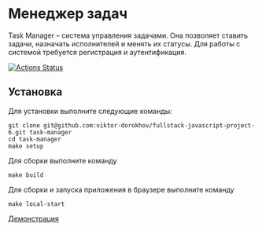 # Менеджер задач

Task Manager – система управления задачами. Она позволяет ставить задачи, назначать исполнителей и менять их статусы. Для работы с системой требуется регистрация и аутентификация.

[![Actions Status](https://github.com/viktor-dorokhov/fullstack-javascript-project-6/actions/workflows/hexlet-check.yml/badge.svg)](https://github.com/viktor-dorokhov/fullstack-javascript-project-6/actions)

## Установка

Для установки выполните следующие команды:
```
git clone git@github.com:viktor-dorokhov/fullstack-javascript-project-6.git task-manager
cd task-manager
make setup
```
Для сборки выполните команду
```
make build
```
Для сборки и запуска приложения в браузере выполните команду
```
make local-start
```


[Демонстрация](https://fullstack-javascript-project-6.onrender.com)
